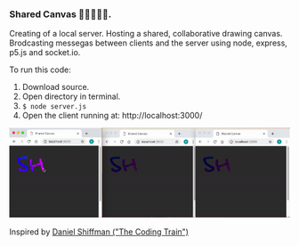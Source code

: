 ### Shared Canvas 👩‍🎨🎨👨‍🎨.

Creating of a local server. Hosting a shared, collaborative drawing canvas. 
Brodcasting messegas between clients and the server using node, express, p5.js and socket.io.

To run this code:
1. Download source.
2. Open directory in terminal.
3. ```$ node server.js```
4. Open the client running at: http://localhost:3000/


![Alt Text](./demo/demo.gif)

Inspired by [Daniel Shiffman ("The Coding Train")](https://www.youtube.com/watch?v=bjULmG8fqc8 "The Coding Train")
